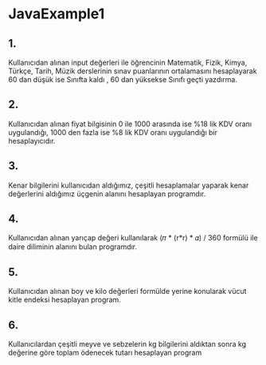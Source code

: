 # JavaExample1
## 1.
Kullanıcıdan alınan input değerleri ile öğrencinin Matematik, Fizik, Kimya, Türkçe, Tarih, Müzik derslerinin sınav puanlarının ortalamasını hesaplayarak 60 dan düşük ise Sınıfta kaldı , 60 dan yüksekse Sınıfı geçti yazdırma.
## 2.
Kullanıcıdan alınan fiyat bilgisinin 0 ile 1000 arasında ise %18 lik KDV oranı uygulandığı, 1000 den fazla ise %8 lik KDV oranı uygulandığı bir hesaplayıcıdır.
## 3.
Kenar bilgilerini kullanıcıdan aldığımız, çeşitli hesaplamalar yaparak kenar değerlerini aldığımız üçgenin alanını hesaplayan programdır.
## 4.
Kullanıcıdan alınan yarıçap değeri kullanılarak (𝜋 * (r*r) * 𝛼) / 360 formülü ile daire diliminin alanını bulan programdır.
## 5.
Kullanıcıdan alınan boy ve kilo değerleri formülde yerine konularak vücut kitle endeksi hesaplayan program.
## 6.
Kullanıcılardan çeşitli meyve ve sebzelerin kg bilgilerini aldıktan sonra kg değerine göre toplam ödenecek tutarı hesaplayan program

